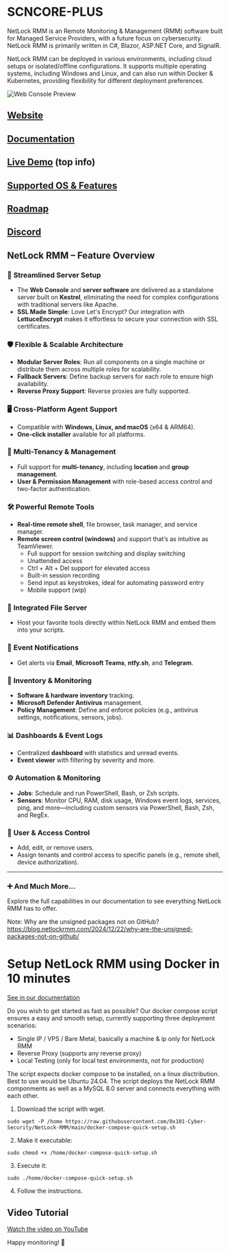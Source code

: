 # SCNCORE-PLUS
NetLock RMM is an Remote Monitoring & Management (RMM) software built for Managed Service Providers, with a future focus on cybersecurity. NetLock RMM is primarily written in C#, Blazor, ASP.NET Core, and SignalR.

NetLock RMM can be deployed in various environments, including cloud setups or isolated/offline configurations. It supports multiple operating systems, including Windows and Linux, and can also run within Docker & Kubernetes, providing flexibility for different deployment preferences.



![Web Console Preview](https://netlockrmm.com/assets/images/web-console-animation.webp)

## [Website](https://netlockrmm.com/)
## [Documentation](https://docs.netlockrmm.com/en/home)
## [Live Demo](https://docs.netlockrmm.com/en/home) (top info)
## [Supported OS & Features](https://docs.netlockrmm.com/en/supported-os)
## [Roadmap](https://docs.netlockrmm.com/en/roadmap)
## [Discord](https://discord.gg/HqUpZgtX4U)

## **NetLock RMM – Feature Overview**

### 🚀 **Streamlined Server Setup**
- The **Web Console** and **server software** are delivered as a standalone server built on **Kestrel**, eliminating the need for complex configurations with traditional servers like Apache.
- **SSL Made Simple**: Love Let's Encrypt? Our integration with **LettuceEncrypt** makes it effortless to secure your connection with SSL certificates.

### 🛡️ **Flexible & Scalable Architecture**
- **Modular Server Roles**: Run all components on a single machine or distribute them across multiple roles for scalability.
- **Fallback Servers**: Define backup servers for each role to ensure high availability.
- **Reverse Proxy Support**: Reverse proxies are fully supported.

### 🖥️ **Cross-Platform Agent Support**
- Compatible with **Windows, Linux, and macOS** (x64 & ARM64).
- **One-click installer** available for all platforms.

### 🧩 **Multi-Tenancy & Management**
- Full support for **multi-tenancy**, including **location** and **group management**.
- **User & Permission Management** with role-based access control and two-factor authentication.

### 🛠️ **Powerful Remote Tools**
- **Real-time remote shell**, file browser, task manager, and service manager.
- **Remote screen control (windows)** and support that’s as intuitive as TeamViewer.
  - Full support for session switching and display switching
  - Unattended access
  - Ctrl + Alt + Del support for elevated access
  - Built-in session recording
  - Send input as keystrokes, ideal for automating password entry
  - Mobile support (wip)    

### 📁 **Integrated File Server**
- Host your favorite tools directly within NetLock RMM and embed them into your scripts.

### 🔔 **Event Notifications**
- Get alerts via **Email**, **Microsoft Teams**, **ntfy.sh**, and **Telegram**.

### 🧾 **Inventory & Monitoring**
- **Software & hardware inventory** tracking.
- **Microsoft Defender Antivirus** management.
- **Policy Management**: Define and enforce policies (e.g., antivirus settings, notifications, sensors, jobs).

### 📊 **Dashboards & Event Logs**
- Centralized **dashboard** with statistics and unread events.
- **Event viewer** with filtering by severity and more.

### ⚙️ **Automation & Monitoring**
- **Jobs**: Schedule and run PowerShell, Bash, or Zsh scripts.
- **Sensors**: Monitor CPU, RAM, disk usage, Windows event logs, services, ping, and more—including custom sensors via PowerShell, Bash, Zsh, and RegEx.

### 👥 **User & Access Control**
- Add, edit, or remove users.
- Assign tenants and control access to specific panels (e.g., remote shell, device authorization).

---

### ➕ **And Much More...**
Explore the full capabilities in our documentation to see everything NetLock RMM has to offer.

Note: Why are the unsigned packages not on GitHub?
https://blog.netlockrmm.com/2024/12/22/why-are-the-unsigned-packages-not-on-github/

# Setup NetLock RMM using Docker in 10 minutes
[See in our documentation](https://docs.netlockrmm.com/en/server-installation-docker)

Do you wish to get started as fast as possible? Our docker compose script ensures a easy and smooth setup, currently supporting three deployment scenarios:
- Single IP / VPS / Bare Metal, basically a machine & ip only for NetLock RMM
- Reverse Proxy (supports any reverse proxy)
- Local Testing (only for local test environments, not for production)

The script expects docker compose to be installed, on a linux disctribution. Best to use would be Ubuntu 24.04. The script deploys the NetLock RMM componments as well as a MySQL 8.0 server and connects everything with each other.

1. Download the script with wget.
```plaintext
sudo wget -P /home https://raw.githubusercontent.com/0x101-Cyber-Security/NetLock-RMM/main/docker-compose-quick-setup.sh
```

2. Make it executable:
```plaintext
sudo chmod +x /home/docker-compose-quick-setup.sh
```

3. Execute it:
```plaintext
sudo ./home/docker-compose-quick-setup.sh
```

4. Follow the instructions.

## Video Tutorial
[Watch the video on YouTube](https://youtu.be/-VMoL6wnSKs)

Happy monitoring! 🥳
